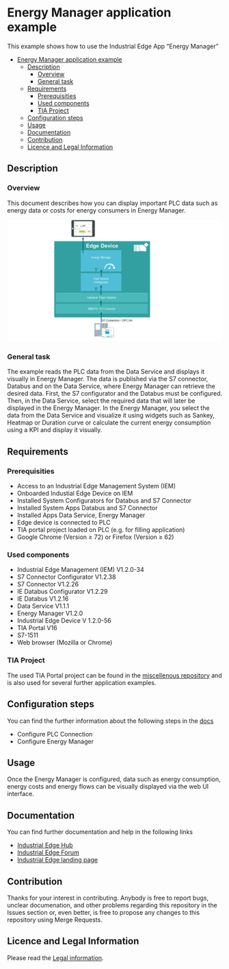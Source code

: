 # Energy Manager application example

This example shows how to use the Industrial Edge App “Energy Manager” 

- [Energy Manager application example](#energy-manager-application-example)
  - [Description](#description)
    - [Overview](#overview)
    - [General task](#general-task)
  - [Requirements](#requirements)
    - [Prerequisities](#prerequisities)
    - [Used components](#used-components)
    - [TIA Project](#tia-project)
  - [Configuration steps](#configuration-steps)
  - [Usage](#usage)
  - [Documentation](#documentation)
  - [Contribution](#contribution)
  - [Licence and Legal Information](#licence-and-legal-information)


## Description

### Overview

This document describes how you can display important PLC data such as energy data or costs for energy consumers in Energy Manager.

![overview](docs/graphics/Overview.PNG)

### General task

The example reads the PLC data from the Data Service and displays it visually in Energy Manager. 
The data is published via the S7 connector, Databus and on the Data Service, where Energy Manager can retrieve the desired data. 
First, the S7 configurator and the Databus must be configured. Then, in the Data Service, select the required data that will later be displayed in the Energy Manager. In the Energy Manager, you select the data from the Data Service and visualize it using widgets such as Sankey, Heatmap or Duration curve or calculate the current energy consumption using a KPI and display it visually.

## Requirements

###  Prerequisities

- Access to an Industrial Edge Management System (IEM)
- Onboarded Industial Edge Device on IEM
- Installed System Configurators for Databus and S7 Connector
- Installed System Apps Databus and S7 Connector
- Installed Apps Data Service, Energy Manager
- Edge device is connected to PLC
- TIA portal project loaded on PLC (e.g. for filling application)
- Google Chrome (Version ≥ 72) or Firefox (Version ≥ 62)

### Used components

- Industrial Edge Management (IEM) V1.2.0-34
- S7 Connector Configurator V1.2.38
- S7 Connector V1.2.26
- IE Databus Configurator V1.2.29
- IE Databus V1.2.16
- Data Service V1.1.1
- Energy Manager V1.2.0
- Industrial Edge Device V 1.2.0-56
- TIA Portal V16
- S7-1511
- Web browser (Mozilla or Chrome)


### TIA Project

The used TIA Portal project can be found in the [miscellenous repository](https://github.com/industrial-edge/miscellaneous/tree/main/tank%20application) and is also used for several further application examples.

## Configuration steps

You can find the further information about the following steps in the [docs](docs/Installation.md)
- Configure PLC Connection
- Configure Energy Manager

## Usage

Once the Energy Manager is configured, data such as energy consumption, energy costs and energy flows can be visually displayed via the web UI interface.  

## Documentation

You can find further documentation and help in the following links
  - [Industrial Edge Hub](https://iehub.eu1.edge.siemens.cloud/#/documentation)
  - [Industrial Edge Forum](https://www.siemens.com/industrial-edge-forum)
  - [Industrial Edge landing page](https://new.siemens.com/global/en/products/automation/topic-areas/industrial-edge/simatic-edge.html)
  
## Contribution

Thanks for your interest in contributing. Anybody is free to report bugs, unclear documenation, and other problems regarding this repository in the Issues section or, even better, is free to propose any changes to this repository using Merge Requests.

## Licence and Legal Information

Please read the [Legal information](LICENSE.md).
